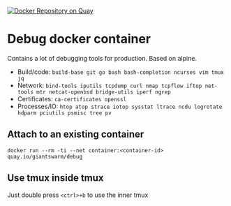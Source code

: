 [![Docker Repository on Quay](https://quay.io/repository/giantswarm/debug/status "Docker Repository on Quay")](https://quay.io/repository/giantswarm/debug)

# Debug docker container

Contains a lot of debugging tools for production. Based on alpine.

* Build/code: `build-base git go bash bash-completion ncurses vim tmux jq`
* Network: `bind-tools iputils tcpdump curl nmap tcpflow iftop net-tools mtr netcat-openbsd bridge-utils iperf ngrep`
* Certificates: `ca-certificates openssl`
* Processes/IO: `htop atop strace iotop sysstat ltrace ncdu logrotate hdparm pciutils psmisc tree pv`

## Attach to an existing container

```nohighlight
docker run --rm -ti --net container:<container-id> quay.io/giantswarm/debug
```

## Use tmux inside tmux

Just double press `<ctrl>+b` to use the inner tmux
